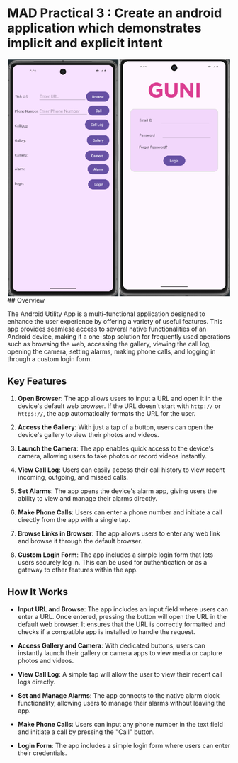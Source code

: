 # MAD Practical 3 : Create an android application which demonstrates implicit and explicit intent
<div style="display: flex; justify-content: space-evenly; width:100%;">
  <img src="https://github.com/DivyaNareshkumarPatel/MADPractical3/blob/master/1.png" alt="Screenshot 1" width="250"/>
  <img src="https://github.com/DivyaNareshkumarPatel/MADPractical3/blob/master/2.png" alt="Screenshot 2" width="250"/>
</div>
## Overview

The Android Utility App is a multi-functional application designed to enhance the user experience by offering a variety of useful features. This app provides seamless access to several native functionalities of an Android device, making it a one-stop solution for frequently used operations such as browsing the web, accessing the gallery, viewing the call log, opening the camera, setting alarms, making phone calls, and logging in through a custom login form.

## Key Features

1. **Open Browser**: The app allows users to input a URL and open it in the device's default web browser. If the URL doesn't start with `http://` or `https://`, the app automatically formats the URL for the user.

2. **Access the Gallery**: With just a tap of a button, users can open the device's gallery to view their photos and videos.

3. **Launch the Camera**: The app enables quick access to the device's camera, allowing users to take photos or record videos instantly.

4. **View Call Log**: Users can easily access their call history to view recent incoming, outgoing, and missed calls.

5. **Set Alarms**: The app opens the device's alarm app, giving users the ability to view and manage their alarms directly.

6. **Make Phone Calls**: Users can enter a phone number and initiate a call directly from the app with a single tap.

7. **Browse Links in Browser**: The app allows users to enter any web link and browse it through the default browser.

8. **Custom Login Form**: The app includes a simple login form that lets users securely log in. This can be used for authentication or as a gateway to other features within the app.

## How It Works

- **Input URL and Browse**: The app includes an input field where users can enter a URL. Once entered, pressing the button will open the URL in the default web browser. It ensures that the URL is correctly formatted and checks if a compatible app is installed to handle the request.

- **Access Gallery and Camera**: With dedicated buttons, users can instantly launch their gallery or camera apps to view media or capture photos and videos.

- **View Call Log**: A simple tap will allow the user to view their recent call logs directly.

- **Set and Manage Alarms**: The app connects to the native alarm clock functionality, allowing users to manage their alarms without leaving the app.

- **Make Phone Calls**: Users can input any phone number in the text field and initiate a call by pressing the "Call" button.

- **Login Form**: The app includes a simple login form where users can enter their credentials.
